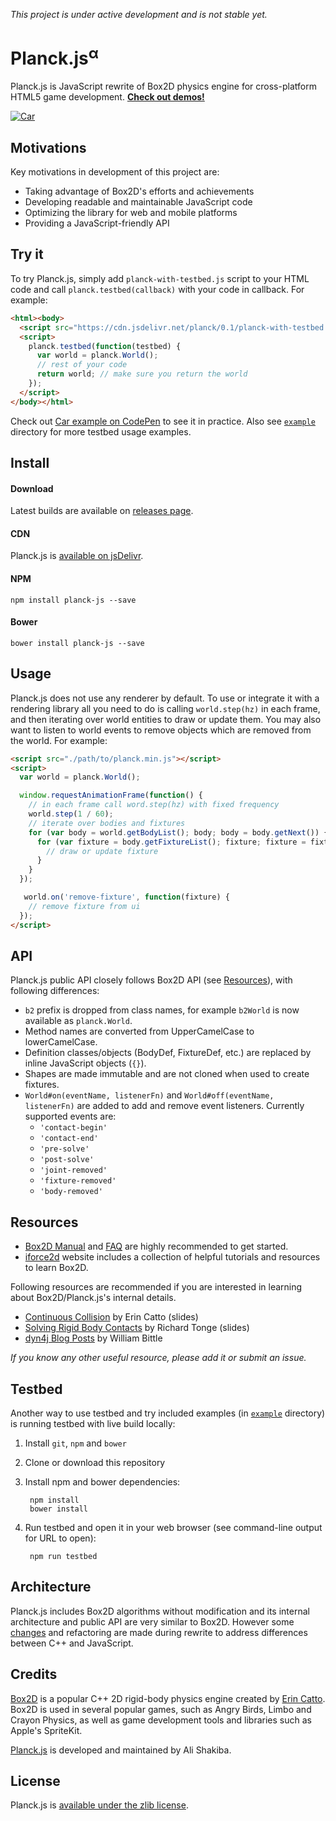 *This project is under active development and is not stable yet.*  

# Planck.js<sup>&alpha;</sup>

Planck.js is JavaScript rewrite of Box2D physics engine for cross-platform HTML5 game development. **[Check out demos!](http://piqnt.com/planck.js/)**

[![Car](./doc/img/screenshot.png "Play")](http://piqnt.com/planck.js/Car)

## Motivations

Key motivations in development of this project are:
- Taking advantage of Box2D's efforts and achievements
- Developing readable and maintainable JavaScript code
- Optimizing the library for web and mobile platforms
- Providing a JavaScript-friendly API

## Try it

To try Planck.js, simply add `planck-with-testbed.js` script to your HTML code and call `planck.testbed(callback)` with your code in callback. For example:

```html
<html><body>
  <script src="https://cdn.jsdelivr.net/planck/0.1/planck-with-testbed.js"></script>
  <script>
    planck.testbed(function(testbed) {
      var world = planck.World();
      // rest of your code
      return world; // make sure you return the world
    });
  </script>
</body></html>
```

Check out [Car example on CodePen](https://codepen.io/ashakiba/pen/yMpvrX?editors=001) to see it in practice.
Also see [`example`](./example/) directory for more testbed usage examples.


## Install

#### Download

Latest builds are available on [releases page](https://github.com/shakiba/planck.js/releases).

#### CDN

Planck.js is [available on jsDelivr](https://www.jsdelivr.com/projects/planck).


#### NPM

    npm install planck-js --save

#### Bower

    bower install planck-js --save


## Usage

Planck.js does not use any renderer by default. To use or integrate it with a rendering library all you need to do 
is calling `world.step(hz)` in each frame, and then iterating over world entities to draw or update them.
You may also want to listen to world events to remove objects which are removed from the world. For example:

```html
<script src="./path/to/planck.min.js"></script>
<script>
  var world = planck.World();

  window.requestAnimationFrame(function() {
    // in each frame call word.step(hz) with fixed frequency
    world.step(1 / 60);
    // iterate over bodies and fixtures
    for (var body = world.getBodyList(); body; body = body.getNext()) {
      for (var fixture = body.getFixtureList(); fixture; fixture = fixture.getNext()) {
        // draw or update fixture
      }
    }
  });

   world.on('remove-fixture', function(fixture) {
    // remove fixture from ui
  });
</script>
```

## API

Planck.js public API closely follows Box2D API (see [Resources](#Resources)), with following differences:

- `b2` prefix is dropped from class names, for example `b2World` is now available as `planck.World`.
- Method names are converted from UpperCamelCase to lowerCamelCase.
- Definition classes/objects (BodyDef, FixtureDef, etc.) are replaced by inline JavaScript objects (`{}`).
- Shapes are made immutable and are not cloned when used to create fixtures.
- `World#on(eventName, listenerFn)` and `World#off(eventName, listenerFn)` are added to add and remove event listeners. Currently supported events are:
    - `'contact-begin'`
    - `'contact-end'`
    - `'pre-solve'`
    - `'post-solve'`
    - `'joint-removed'`
    - `'fixture-removed'`
    - `'body-removed'`


## Resources

- <a href="http://box2d.org/documentation/" target="_blank">Box2D Manual</a> and <a href="https://github.com/erincatto/Box2D/wiki/FAQ" target="_blank">FAQ</a> are highly recommended to get started.
- [iforce2d](https://www.iforce2d.net/b2dtut/) website includes a collection of helpful tutorials and resources to learn Box2D.

Following resources are recommended if you are interested in learning about Box2D/Planck.js's internal details.

- [Continuous Collision](http://twvideo01.ubm-us.net/o1/vault/gdc2013/slides/824737Catto_Erin_PhysicsForGame.pdf) by Erin Catto (slides)
- [Solving Rigid Body Contacts](http://www.richardtonge.com/presentations/Tonge-2012-GDC-solvingRigidBodyContacts.pdf) by Richard Tonge (slides)
- [dyn4j Blog Posts](http://www.dyn4j.org/category/gamedev/) by William Bittle


*If you know any other useful resource, please add it or submit an issue.*

## Testbed

Another way to use testbed and try included examples (in [`example`](./example/) directory) is running testbed with live build locally:

1. Install `git`, `npm` and `bower`

1. Clone or download this repository

1. Install npm and bower dependencies:

        npm install
        bower install

1. Run testbed and open it in your web browser (see command-line output for URL to open):

        npm run testbed


## Architecture

Planck.js includes Box2D algorithms without modification and its internal architecture and public API are very similar to Box2D.
However some [changes](./CHANGES.md) and refactoring are made during rewrite to address differences between C++ and JavaScript.


## Credits

[Box2D](http://box2d.org/) is a popular C++ 2D rigid-body physics engine created by [Erin Catto](https://twitter.com/erin_catto). Box2D is used in several popular games, such as Angry Birds, Limbo and Crayon Physics, as well as game development tools and libraries such as Apple's SpriteKit.

[Planck.js](https://github.com/shakiba/planck.js) is developed and maintained by Ali Shakiba.

## License

Planck.js is [available under the zlib license](./LICENSE.txt).